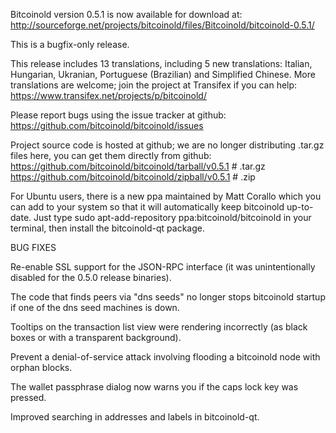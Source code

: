 Bitcoinold version 0.5.1 is now available for download at:
http://sourceforge.net/projects/bitcoinold/files/Bitcoinold/bitcoinold-0.5.1/

This is a bugfix-only release.

This release includes 13 translations, including 5 new translations:
Italian, Hungarian, Ukranian, Portuguese (Brazilian) and Simplified Chinese.
More translations are welcome; join the project at Transifex if you can help:
https://www.transifex.net/projects/p/bitcoinold/

Please report bugs using the issue tracker at github:
https://github.com/bitcoinold/bitcoinold/issues

Project source code is hosted at github; we are no longer
distributing .tar.gz files here, you can get them
directly from github:
https://github.com/bitcoinold/bitcoinold/tarball/v0.5.1  # .tar.gz
https://github.com/bitcoinold/bitcoinold/zipball/v0.5.1  # .zip

For Ubuntu users, there is a new ppa maintained by Matt Corallo which
you can add to your system so that it will automatically keep
bitcoinold up-to-date.  Just type
sudo apt-add-repository ppa:bitcoinold/bitcoinold
in your terminal, then install the bitcoinold-qt package.


BUG FIXES

Re-enable SSL support for the JSON-RPC interface (it was unintentionally
disabled for the 0.5.0 release binaries).

The code that finds peers via "dns seeds" no longer stops bitcoinold startup
if one of the dns seed machines is down.

Tooltips on the transaction list view were rendering incorrectly (as black boxes
or with a transparent background).

Prevent a denial-of-service attack involving flooding a bitcoinold node with
orphan blocks.

The wallet passphrase dialog now warns you if the caps lock key was pressed.

Improved searching in addresses and labels in bitcoinold-qt.
